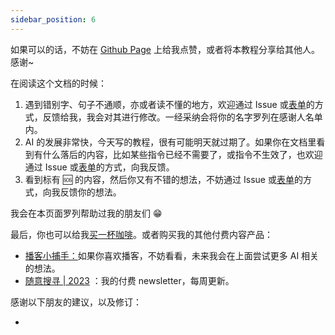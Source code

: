 ```yaml
---
sidebar_position: 6
---
```


如果可以的话，不妨在 [Github Page](https://github.com/thinkingjimmy/Learning-Prompt) 上给我点赞，或者将本教程分享给其他人。感谢~

在阅读这个文档的时候：

1. 遇到错别字、句子不通顺，亦或者读不懂的地方，欢迎通过 Issue 或[表单](https://mcousdyt7h.feishu.cn/share/base/form/shrcn8p8MEmbkTiCDyVVPmdUoSg)的方式，反馈给我，我会对其进行修改。一经采纳会将你的名字罗列在感谢人名单内。
2. AI 的发展非常快，今天写的教程，很有可能明天就过期了。如果你在文档里看到有什么落后的内容，比如某些指令已经不需要了，或指令不生效了，也欢迎通过 Issue 或[表单](https://mcousdyt7h.feishu.cn/share/base/form/shrcn8p8MEmbkTiCDyVVPmdUoSg)的方式，向我反馈。
3. 看到标有 🆘 的内容，然后你又有不错的想法，不妨通过 Issue 或[表单](https://mcousdyt7h.feishu.cn/share/base/form/shrcn8p8MEmbkTiCDyVVPmdUoSg)的方式，向我反馈你的想法。

我会在本页面罗列帮助过我的朋友们 😁

最后，你也可以给我[买一杯咖啡](https://www.buymeacoffee.com/thinkingjimmy)。或者购买我的其他付费内容产品：

- [播客小捕手：](https://xiaobot.net/p/xiaobushous1?refer=599951e8-47eb-4898-aa3b-a7d0a1a06b0f)如果你喜欢播客，不妨看看，未来我会在上面尝试更多 AI 相关的想法。
- [随意搜寻 | 2023](https://xiaobot.net/p/suiyisouxun2023?refer=599951e8-47eb-4898-aa3b-a7d0a1a06b0f) ：我的付费 newsletter，每周更新。


感谢以下朋友的建议，以及修订：

- 